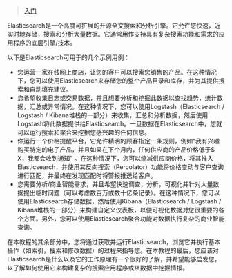 > [入门](https://www.elastic.co/guide/en/elasticsearch/reference/5.6/getting-started.html#getting-started)

Elasticsearch是一个高度可扩展的开源全文搜索和分析引擎。它允许您快速，近实时地存储，搜索和分析大量数据。它通常用作支持具有复杂搜索功能和需求的应用程序的底层引擎/技术。

以下是Elasticsearch可用于的几个示例用例：

- 您运营一家在线网上商店，让您的客户可以搜索您销售的产品。在这种情况下，您可以使用Elasticsearch来存储您的整个产品目录和库存，并为其提供搜索和自动填充建议。
- 您希望收集日志或交易数据，并且想要分析和挖掘此数据以查找趋势，统计数据，汇总或异常情况。在这种情况下，您可以使用Logstash（Elasticsearch / Logstash / Kibana堆栈的一部分）来收集，汇总和分析数据，然后使用Logstash将此数据提供给Elasticsearch。一旦数据在Elasticsearch中，您就可以运行搜索和聚合来挖掘您感兴趣的任何信息。
- 你运行一个价格提醒平台，它允许精明的顾客指定一条规则，例如“我有兴趣购买特定的电子产品，并且如果在下个月内，任何供应商的产品价格低于$ X，我都会收到通知” 。在这种情况下，您可以缩减供应商价格，将其推入Elasticsearch，并使用其反向搜索（Percolator）功能将价格变动与客户查询进行匹配，并最终在发现匹配时将警报推送给客户。
- 您需要分析/商业智能需求，并且希望快速调查，分析，可视化并针对大量数据提出临时问题（可以考虑数百万或数十亿条记录）。在这种情况下，您可以使用Elasticsearch存储数据，然后使用Kibana（Elasticsearch / Logstash / Kibana堆栈的一部分）来构建自定义仪表板，以便可视化数据对您很重要的各个方面。另外，您可以使用Elasticsearch聚合功能对数据执行复杂的商业智能查询。

在本教程的其余部分中，您将通过获取并运行Elasticsearch，浏览它并执行基本操作（如索引，搜索和修改数据）的过程来指导您。在本教程的最后，您应该对Elasticsearch是什么以及它的工作原理有一个很好的了解，并希望能够启发您，以了解如何使用它来构建复杂的搜索应用程序或从数据中挖掘情报。
